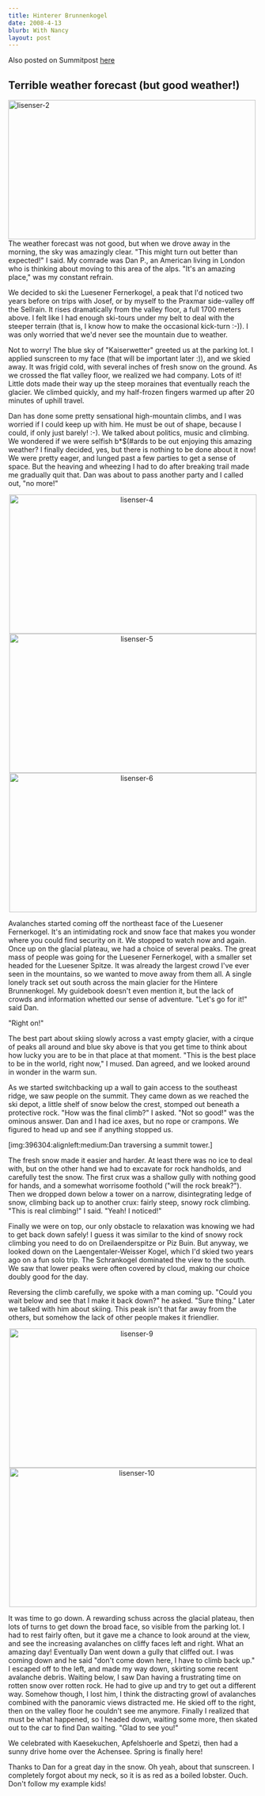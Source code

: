 ```yaml
---
title: Hinterer Brunnenkogel
date: 2008-4-13
blurb: With Nancy
layout: post
---
```


Also posted on Summitpost [here](http://www.summitpost.org/skiing-the-hinterer-brunnenkogel/396297)

Terrible weather forecast (but good weather!)
---

<a href="http://www.flickr.com/photos/bockstark/2411664378/" title="lisenser-2 by Bockstark Knits, on Flickr"><img src="http://farm3.static.flickr.com/2234/2411664378_46c5843440.jpg" width="500" height="281" alt="lisenser-2" align="left" /></a>

The weather forecast was not good, but when we drove away in the morning, the sky was amazingly clear. "This might turn out better than expected!" I said. My comrade was Dan P., an American living in London who is thinking about moving to this area of the alps. "It's an amazing place," was my constant refrain.

We decided to ski the Luesener Fernerkogel, a peak that I'd noticed two years before on trips with Josef, or by myself to the Praxmar side-valley off the Sellrain. It rises dramatically from the valley floor, a full 1700 meters above. I felt like I had enough ski-tours under my belt to deal with the steeper terrain (that is, I know how to make the occasional kick-turn :-)). I was only worried that we'd never see the mountain due to weather.

Not to worry! The blue sky of "Kaiserwetter" greeted us at the parking lot. I applied sunscreen to my face (that will be important later :)), and we skied away. It was frigid cold, with several inches of fresh snow on the ground. As we crossed the flat valley floor, we realized we had company. Lots of it! Little dots made their way up the steep moraines that eventually reach the glacier. We climbed quickly, and my half-frozen fingers warmed up after 20 minutes of uphill travel.

Dan has done some pretty sensational high-mountain climbs, and I was worried if I could keep up with him. He must be out of shape, because I could, if only just barely! :-). We talked about politics, music and climbing. We wondered if we were selfish b*$(#ards to be out enjoying this amazing weather? I finally decided, yes, but there is nothing to be done about it now! We were pretty eager, and lunged past a few parties to get a sense of space. But the heaving and wheezing I had to do after breaking trail made me gradually quit that. Dan was about to pass another party and I called out, "no more!"

<center>
<a href="http://www.flickr.com/photos/bockstark/2410838773/" title="lisenser-4 by Bockstark Knits, on Flickr"><img src="http://farm3.static.flickr.com/2175/2410838773_5cb1ce2276.jpg" width="500" height="281" alt="lisenser-4" align="center"/></a>
<a href="http://www.flickr.com/photos/bockstark/2410839045/" title="lisenser-5 by Bockstark Knits, on Flickr"><img src="http://farm4.static.flickr.com/3169/2410839045_21b084ab76.jpg" width="500" height="281" alt="lisenser-5" /></a>
<a href="http://www.flickr.com/photos/bockstark/2410839327/" title="lisenser-6 by Bockstark Knits, on Flickr"><img src="http://farm4.static.flickr.com/3011/2410839327_9ac704a0d7.jpg" width="500" height="281" alt="lisenser-6" /></a>
</center>

Avalanches started coming off the northeast face of the Luesener Fernerkogel. It's an intimidating rock and snow face that makes you wonder where you could find security on it. We stopped to watch now and again. Once up on the glacial plateau, we had a choice of several peaks. The great mass of people was going for the Luesener Fernerkogel, with a smaller set headed for the Luesener Spitze. It was already the largest crowd I've ever seen in the mountains, so we wanted to move away from them all. A single lonely track set out south across the main glacier for the Hintere Brunnenkogel. My guidebook doesn't even mention it, but the lack of crowds and information whetted our sense of adventure. "Let's go for it!" said Dan.

"Right on!"

The best part about skiing slowly across a vast empty glacier, with a cirque of peaks all around and blue sky above is that you get time to think about how lucky you are to be in that place at that moment. "This is the best place to be in the world, right now," I mused. Dan agreed, and we looked around in wonder in the warm sun.

As we started switchbacking up a wall to gain access to the southeast ridge, we saw people on the summit. They came down as we reached the ski depot, a little shelf of snow below the crest, stomped out beneath a protective rock. "How was the final climb?" I asked. "Not so good!" was the ominous answer. Dan and I had ice axes, but no rope or crampons. We figured to head up and see if anything stopped us.

[img:396304:alignleft:medium:Dan traversing a summit tower.]

The fresh snow made it easier and harder. At least there was no ice to deal with, but on the other hand we had to excavate for rock handholds, and carefully test the snow. The first crux was a shallow gully with nothing good for hands, and a somewhat worrisome foothold ("will the rock break?"). Then we dropped down below a tower on a narrow, disintegrating ledge of snow, climbing back up to another crux: fairly steep, snowy rock climbing. "This is real climbing!" I said. "Yeah! I noticed!"

Finally we were on top, our only obstacle to relaxation was knowing we had to get back down safely! I guess it was similar to the kind of snowy rock climbing you need to do on Dreilaenderspitze or Piz Buin. But anyway, we looked down on the Laengentaler-Weisser Kogel, which I'd skied two years ago on a fun solo trip. The Schrankogel dominated the view to the south. We saw that lower peaks were often covered by cloud, making our choice doubly good for the day.

Reversing the climb carefully, we spoke with a man coming up. "Could you wait below and see that I make it back down?" he asked. "Sure thing." Later we talked with him about skiing. This peak isn't that far away from the others, but somehow the lack of other people makes it friendlier. 

<center>
<a href="http://www.flickr.com/photos/bockstark/2411666474/" title="lisenser-9 by Bockstark Knits, on Flickr"><img src="http://farm3.static.flickr.com/2135/2411666474_65fc8a26c0.jpg" width="500" height="281" alt="lisenser-9" /></a>
<a href="http://www.flickr.com/photos/bockstark/2410840639/" title="lisenser-10 by Bockstark Knits, on Flickr"><img src="http://farm3.static.flickr.com/2282/2410840639_bfc6cc98ef.jpg" width="500" height="281" alt="lisenser-10" /></a>
</center>

It was time to go down. A rewarding schuss across the glacial plateau, then lots of turns to get down the broad face, so visible from the parking lot. I had to rest fairly often, but it gave me a chance to look around at the view, and see the increasing avalanches on cliffy faces left and right. What an amazing day! Eventually Dan went down a gully that cliffed out. I was coming down and he said "don't come down here, I have to climb back up." I escaped off to the left, and made my way down, skirting some recent avalanche debris. Waiting below, I saw Dan having a frustrating time on rotten snow over rotten rock. He had to give up and try to get out a different way. Somehow though, I lost him, I think the distracting growl of avalanches combined with the panoramic views distracted me. He skied off to the right, then on the valley floor he couldn't see me anymore. Finally I realized that must be what happened, so I headed down, waiting some more, then skated out to the car to find Dan waiting. "Glad to see you!"

We celebrated with Kaesekuchen, Apfelshoerle and Spetzi, then had a sunny drive home over the Achensee. Spring is finally here!

Thanks to Dan for a great day in the snow. Oh yeah, about that sunscreen. I completely forgot about my neck, so it is as red as a boiled lobster. Ouch. Don't follow my example kids!                                                                                                                                                   

